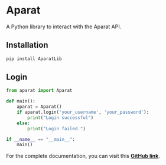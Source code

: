# Aparat

A Python library to interact with the Aparat API.

## Installation

```bash
pip install AparatLib
```

## Login

```python
from aparat import Aparat

def main():
    aparat = Aparat()
    if aparat.login('your_username', 'your_password'):
        print("Login successful")
    else:
        print("Login failed.")

if __name__ == "__main__":
    main()
```


For the complete documentation, you can visit this [**GitHub link**](https://github.com/AbolDev/AparatLib).
